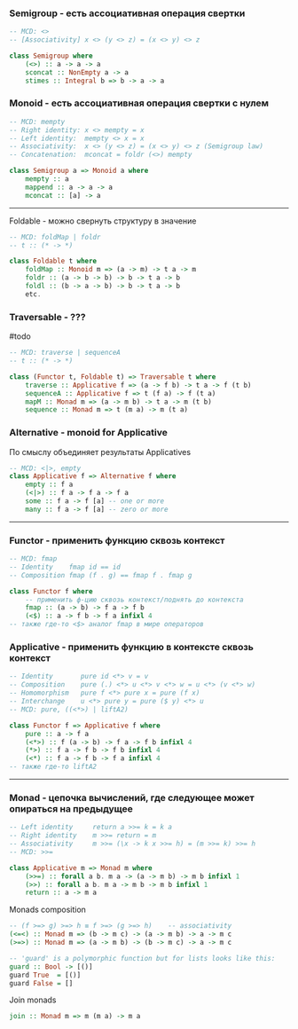 ### Semigroup - есть ассоциативная операция свертки
```hs
-- MCD: <>
-- [Associativity] x <> (y <> z) = (x <> y) <> z

class Semigroup where
	(<>) :: a -> a -> a
	sconcat :: NonEmpty a -> a
	stimes :: Integral b => b -> a -> a
```

### Monoid - есть ассоциативная операция свертки с нулем
```haskell
-- MCD: mempty
-- Right identity: x <> mempty = x
-- Left identity:  mempty <> x = x
-- Associativity:  x <> (y <> z) = (x <> y) <> z (Semigroup law)
-- Concatenation:  mconcat = foldr (<>) mempty

class Semigroup a => Monoid a where
	mempty :: a 
	mappend :: a -> a -> a 
	mconcat :: [a] -> a 
```

---

Foldable - можно свернуть структуру в значение
```haskell
-- MCD: foldMap | foldr
-- t :: (* -> *)

class Foldable t where 
	foldMap :: Monoid m => (a -> m) -> t a -> m 
	foldr :: (a -> b -> b) -> b -> t a -> b 
	foldl :: (b -> a -> b) -> b -> t a -> b 
	etc.
```

### Traversable - ???
#todo
```haskell
-- MCD: traverse | sequenceA
-- t :: (* -> *)

class (Functor t, Foldable t) => Traversable t where 
	traverse :: Applicative f => (a -> f b) -> t a -> f (t b) 
	sequenceA :: Applicative f => t (f a) -> f (t a) 
	mapM :: Monad m => (a -> m b) -> t a -> m (t b) 
	sequence :: Monad m => t (m a) -> m (t a) 
```

### Alternative - monoid for Applicative
По смыслу объединяет результаты Applicatives
```haskell
-- MCD: <|>, empty
class Applicative f => Alternative f where
    empty :: f a
    (<|>) :: f a -> f a -> f a
	some :: f a -> f [a] -- one or more
    many :: f a -> f [a] -- zero or more
```

---

### Functor - применить функцию сквозь контекст
```haskell
-- MCD: fmap
-- Identity    fmap id == id
-- Composition fmap (f . g) == fmap f . fmap g

class Functor f where 
	-- применить ф-цию сквозь контекст/поднять до контекста
	fmap :: (a -> b) -> f a -> f b 
	(<$) :: a -> f b -> f a infixl 4
-- также где-то <$> аналог fmap в мире операторов
```

### Applicative - применить функцию в контексте сквозь контекст
```haskell
-- Identity       pure id <*> v = v
-- Composition    pure (.) <*> u <*> v <*> w = u <*> (v <*> w)
-- Homomorphism   pure f <*> pure x = pure (f x)
-- Interchange    u <*> pure y = pure ($ y) <*> u
-- MCD: pure, ((<*>) | liftA2)

class Functor f => Applicative f where 
	pure :: a -> f a 
	(<*>) :: f (a -> b) -> f a -> f b infixl 4 
	(*>) :: f a -> f b -> f b infixl 4 
	(<*) :: f a -> f b -> f a infixl 4 
-- также где-то liftA2
```

---

### Monad - цепочка вычислений, где следующее может опираться на предыдущее
```haskell
-- Left identity     return a >>= k = k a
-- Right identity    m >>= return = m
-- Associativity     m >>= (\x -> k x >>= h) = (m >>= k) >>= h
-- MCD: >>=

class Applicative m => Monad m where 
	(>>=) :: forall a b. m a -> (a -> m b) -> m b infixl 1 
	(>>) :: forall a b. m a -> m b -> m b infixl 1 
	return :: a -> m a 
```

Monads composition
```haskell
-- (f >=> g) >=> h ≡ f >=> (g >=> h)    -- associativity
(<=<) :: Monad m => (b -> m c) -> (a -> m b) -> a -> m c
(>=>) :: Monad m => (a -> m b) -> (b -> m c) -> a -> m c
```

```haskell
-- 'guard' is a polymorphic function but for lists looks like this:
guard :: Bool -> [()]
guard True  = [()]
guard False = []
```

Join monads
```haskell
join :: Monad m => m (m a) -> m a
```